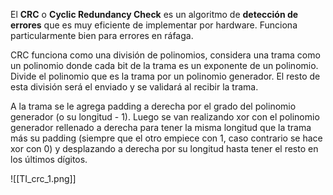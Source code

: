El **CRC** o **Cyclic Redundancy Check** es un algoritmo de **detección de errores** que es muy eficiente de implementar por hardware. Funciona particularmente bien para errores en ráfaga.

CRC funciona como una división de polinomios, considera una trama como un polinomio donde cada bit de la trama es un exponente de un polinomio. Divide el polinomio que es la trama por un polinomio generador. El resto de esta división será el enviado y se validará al recibir la trama.

A la trama se le agrega padding a derecha por el grado del polinomio generador (o su longitud - 1). Luego se van realizando xor con el polinomio generador rellenado a derecha para tener la misma longitud que la trama más su padding (siempre que el otro empiece con 1, caso contrario se hace xor con 0) y desplazando a derecha por su longitud hasta tener el resto en los últimos dígitos.

![[TI_crc_1.png]]